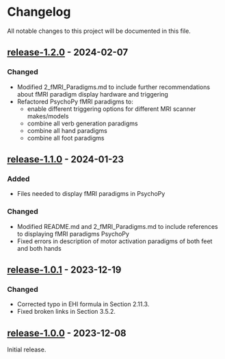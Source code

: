 # Changelog

All notable changes to this project will be documented in this file.

## [release-1.2.0](https://github.com/SWastling/fmri_and_tractography/tree/release-1.2.0) - 2024-02-07

### Changed
- Modified 2_fMRI_Paradigms.md to include further recommendations about fMRI paradigm display hardware and triggering 
- Refactored PsychoPy fMRI paradigms to: 
  - enable different triggering options for different MRI scanner makes/models
  - combine all verb generation paradigms
  - combine all hand paradigms
  - combine all foot paradigms
  
## [release-1.1.0](https://github.com/SWastling/fmri_and_tractography/tree/release-1.1.0) - 2024-01-23
### Added
- Files needed to display fMRI paradigms in PsychoPy

### Changed
- Modified README.md and 2_fMRI_Paradigms.md to include references to displaying fMRI paradigms PsychoPy 
- Fixed errors in description of motor activation paradigms of both feet and both hands


## [release-1.0.1](https://github.com/SWastling/fmri_and_tractography/tree/release-1.0.1) - 2023-12-19
### Changed
- Corrected typo in EHI formula in Section 2.11.3. 
- Fixed broken links in Section 3.5.2.

## [release-1.0.0](https://github.com/SWastling/fmri_and_tractography/tree/release-1.0.0) - 2023-12-08

Initial release. 
